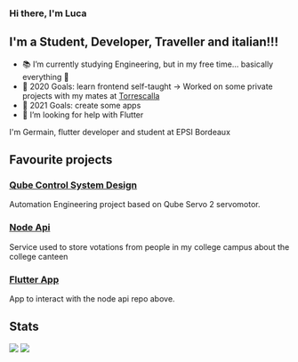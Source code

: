 ### Hi there, I'm Luca

## I'm a Student, Developer, Traveller and italian!!!

- 📚 I’m currently studying Engineering, but in my free time... basically everything 🤣
- 🥅 2020 Goals: learn frontend self-taught -> Worked on some private projects with my mates at [Torrescalla](https://github.com/torrescalla)
- 🥅 2021 Goals: create some apps
- 🤔 I’m looking for help with Flutter


<!-- ### Spotify Playing 🎧 -->

<!-- [<img src="https://now-playing-codestackr.vercel.app/api/spotify-playing" alt="lnk3 Spotify Playing" width="350" />](https://open.spotify.com/user/lukelr2000) -->


I'm Germain, flutter developer and student at EPSI Bordeaux

## Favourite projects

### [Qube Control System Design](https://github.com/lnk3/qube)
Automation Engineering project based on Qube Servo 2 servomotor.

### [Node Api](https://github.com/lnk3/nodeapi "Node Api Repo")
Service used to store votations from people in my college campus about the college canteen


### [Flutter App](https://github.com/Germain-L/WORKSHOP-B1 "FingSwipe repo")
App to interact with the node api repo above.


## Stats
![](https://github-readme-stats.vercel.app/api?username=lnk3&count_private=true&show_icons=true&theme=radical)
[![](https://github-readme-stats.vercel.app/api/wakatime?username=lnk3&theme=radical)](https://github.com/anuraghazra/github-readme-stats)
<!--
**lnk3/lnk3** is a ✨ _special_ ✨ repository because its `README.md` (this file) appears on your GitHub profile.

Here are some ideas to get you started:

- 🔭 I’m currently working on ...
- 🌱 I’m currently learning ...
- 👯 I’m looking to collaborate on ...
- 🤔 I’m looking for help with ...
- 💬 Ask me about ...
- 📫 How to reach me: ...
- 😄 Pronouns: ...
- ⚡ Fun fact: ...
-->
